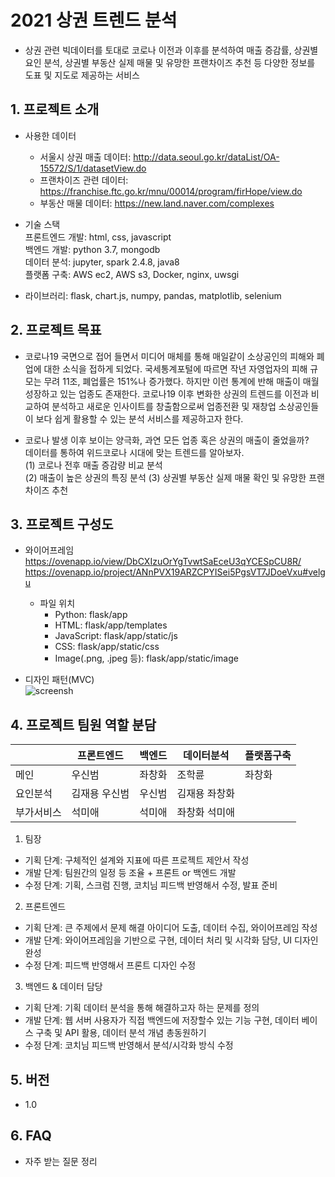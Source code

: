 # 2021 상권 트렌드 분석  
- 상권 관련 빅데이터를 토대로 코로나 이전과 이후를 분석하여 매출 증감률, 상권별 요인 분석, 상권별 부동산 실제 매물 및 유망한 프랜차이즈 추천 등 다양한 정보를 도표 및 지도로 제공하는 서비스  
  
  
## 1. 프로젝트 소개  
  - 사용한 데이터  
    - 서울시 상권 매출 데이터: http://data.seoul.go.kr/dataList/OA-15572/S/1/datasetView.do  
    - 프랜차이즈 관련 데이터: https://franchise.ftc.go.kr/mnu/00014/program/firHope/view.do  
    - 부동산 매물 데이터: https://new.land.naver.com/complexes
  
  - 기술 스택  
     프론트엔드 개발: html, css, javascript  
     백엔드 개발: python 3.7, mongodb  
     데이터 분석: jupyter, spark 2.4.8, java8  
     플랫폼 구축: AWS ec2, AWS s3, Docker, nginx, uwsgi 
  
  - 라이브러리: flask, chart.js, numpy, pandas, matplotlib, selenium 
  
  
## 2. 프로젝트 목표  
  - 코로나19 국면으로 접어 들면서 미디어 매체를 통해 매일같이 소상공인의 피해와 폐업에 대한 소식을 접하게 되었다.
      국세통계포털에 따르면 작년 자영업자의 피해 규모는 무려 11조, 폐업률은 151%나 증가했다.
      하지만 이런 통계에 반해 매출이 매월 성장하고 있는 업종도 존재한다. 
      코로나19 이후 변화한 상권의 트렌드를 이전과 비교하여 분석하고 새로운 인사이트를 창출함으로써 업종전환 및 재창업 소상공인들이 보다 쉽게 활용할 수 있는 분석 서비스를 제공하고자 한다.  

  - 코로나 발생 이후 보이는 양극화, 과연 모든 업종 혹은 상권의 매출이 줄었을까?  
    데이터를 통하여 위드코로나 시대에 맞는 트렌드를 알아보자.  
    (1) 코로나 전후 매출 증감량 비교 분석  
    (2) 매출이 높은 상권의 특징 분석
    (3) 상권별 부동산 실제 매물 확인 및 유망한 프랜차이즈 추천
  
  
## 3. 프로젝트 구성도  
  - 와이어프레임   
      https://ovenapp.io/view/DbCXIzuOrYgTvwtSaEceU3qYCESpCU8R/  
      https://ovenapp.io/project/ANnPVX19ARZCPYISei5PgsVT7JDoeVxu#velgu
  
    * 파일 위치
      - Python: flask/app  
      - HTML: flask/app/templates  
      - JavaScript: flask/app/static/js  
      - CSS: flask/app/static/css  
      - Image(.png, .jpeg 등): flask/app/static/image    
    
  - 디자인 패턴(MVC)      
  ![screensh](https://img1.daumcdn.net/thumb/R1280x0/?scode=mtistory2&fname=https%3A%2F%2Fblog.kakaocdn.net%2Fdn%2FbJ0atp%2FbtqNMNfBciX%2FLkUek8y6F2i1nT7kMrlORk%2Fimg.png)  
  
  
## 4. 프로젝트 팀원 역할 분담  
||프론트엔드|백엔드|데이터분석|플랫폼구축|
|-----|-----|-----|-----|-----|
|메인|우신범|좌창화|조학륜|좌창화|
|요인분석|김재용 우신범|우신범|김재용 좌창화|
|부가서비스|석미애|석미애|좌창화 석미애|
  
  
1. 팀장 
  
- 기획 단계: 구체적인 설계와 지표에 따른 프로젝트 제안서 작성  
- 개발 단계: 팀원간의 일정 등 조율 + 프론트 or 백엔드 개발  
- 수정 단계: 기획, 스크럼 진행, 코치님 피드백 반영해서 수정, 발표 준비  
  
2. 프론트엔드  
  
- 기획 단계: 큰 주제에서 문제 해결 아이디어 도출, 데이터 수집, 와이어프레임 작성
- 개발 단계: 와이어프레임을 기반으로 구현, 데이터 처리 및 시각화 담당, UI 디자인 완성
- 수정 단계: 피드백 반영해서 프론트 디자인 수정
  
 3. 백엔드 & 데이터 담당  
  
- 기획 단계: 기획 데이터 분석을 통해 해결하고자 하는 문제를 정의
- 개발 단계: 웹 서버 사용자가 직접 백엔드에 저장할수 있는 기능 구현, 데이터 베이스 구축 및 API 활용, 데이터 분석 개념 총동원하기
- 수정 단계: 코치님 피드백 반영해서 분석/시각화 방식 수정
  
  
## 5. 버전
  - 1.0  
  
  
## 6. FAQ
  - 자주 받는 질문 정리  
  
